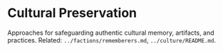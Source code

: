 # Cultural Preservation

Approaches for safeguarding authentic cultural memory, artifacts, and practices. Related: `../factions/rememberers.md`, `../culture/README.md`.

